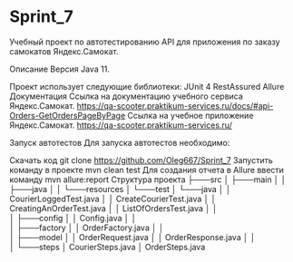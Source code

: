 # Sprint_7
Учебный проект по автотестированию API для приложения по заказу самокатов Яндекс.Самокат.

Описание
Версия Java 11.

Проект использует следующие библиотеки:
JUnit 4
RestAssured
Allure
Документация
Ссылка на документацию учебного сервиса Яндекс.Самокат. https://qa-scooter.praktikum-services.ru/docs/#api-Orders-GetOrdersPageByPage
Ссылка на учебное приложение Яндекс.Самокат. https://qa-scooter.praktikum-services.ru/

Запуск автотестов
Для запуска автотестов необходимо:

Скачать код
git clone https://github.com/Oleg667/Sprint_7
Запустить команду в проекте
mvn clean test
Для создания отчета в Allure ввести команду
mvn allure:report
Структура проекта
├───src
│   ├───main
│   │   ├───java
│   │   └───resources
│   └───test
│       └───java
│           │   CourierLoggedTest.java
│           │   CreateCourierTest.java
│           │   CreatingAnOrderTest.java
│           │   ListOfOrdersTest.java
│           │   
│           ├───config
│           │       Config.java
│           │       
│           ├───factory
│           │       OrderFactory.java
│           │       
│           ├───model
│           │       OrderRequest.java
│           │       OrderResponse.java
│           │       
│           └───steps
│                   CourierSteps.java
│                   OrderSteps.java
